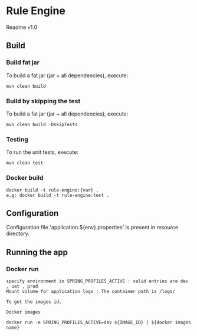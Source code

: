 # Rule Engine

Readme v1.0


## Build

### Build fat jar
To build a fat jar (jar + all dependencies), execute:

```
mvn clean build
```

### Build by skipping the test
To build a fat jar (jar + all dependencies), execute:

```
mvn clean build -DskipTests
```


### Testing
To run the unit tests, execute:

```
mvn clean test
```

### Docker build
```
docker build -t rule-engine:{var} .
e.g: docker build -t rule-engine:test .
```

## Configuration

Configuration file 'application.${env}.properties' is present in resource directory.

## Running the app


### Docker run
```
specify environment in SPRING_PROFILES_ACTIVE : valid entries are dev , uat , prod
Mount volume for application logs : The container path is /logs/

To get the images id.

Docker images 

docker run -e SPRING_PROFILES_ACTIVE=dev ${IMAGE_ID} | ${docker images name}
```
